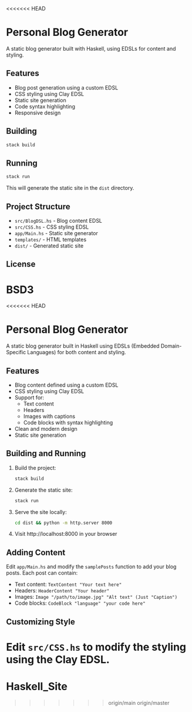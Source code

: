 <<<<<<< HEAD
# Personal Blog Generator

A static blog generator built with Haskell, using EDSLs for content and styling.

## Features

- Blog post generation using a custom EDSL
- CSS styling using Clay EDSL
- Static site generation
- Code syntax highlighting
- Responsive design

## Building

```bash
stack build
```

## Running

```bash
stack run
```

This will generate the static site in the `dist` directory.

## Project Structure

- `src/BlogDSL.hs` - Blog content EDSL
- `src/CSS.hs` - CSS styling EDSL
- `app/Main.hs` - Static site generator
- `templates/` - HTML templates
- `dist/` - Generated static site

## License

BSD3
=======
<<<<<<< HEAD
# Personal Blog Generator

A static blog generator built in Haskell using EDSLs (Embedded Domain-Specific Languages) for both content and styling.

## Features

- Blog content defined using a custom EDSL
- CSS styling using Clay EDSL
- Support for:
  - Text content
  - Headers
  - Images with captions
  - Code blocks with syntax highlighting
- Clean and modern design
- Static site generation

## Building and Running

1. Build the project:
   ```bash
   stack build
   ```

2. Generate the static site:
   ```bash
   stack run
   ```

3. Serve the site locally:
   ```bash
   cd dist && python -m http.server 8000
   ```

4. Visit http://localhost:8000 in your browser

## Adding Content

Edit `app/Main.hs` and modify the `samplePosts` function to add your blog posts. Each post can contain:

- Text content: `TextContent "Your text here"`
- Headers: `HeaderContent "Your header"`
- Images: `Image "/path/to/image.jpg" "Alt text" (Just "Caption")`
- Code blocks: `CodeBlock "language" "your code here"`

## Customizing Style

Edit `src/CSS.hs` to modify the styling using the Clay EDSL.
=======
# Haskell_Site
>>>>>>> origin/main
>>>>>>> origin/master
